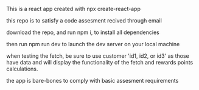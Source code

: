 This is a react app created with npx create-react-app

this repo is to satisfy a code assesment recived through email

download the repo, and run npm i, to install all dependencies

then run npm run dev to launch the dev server on your local machine

when testing the fetch, be sure to use customer 'id1, id2, or id3' as those have data and will display the functionality of the fetch and rewards points calculations.

the app is bare-bones to comply with basic assesment requirements
